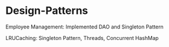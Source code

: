 # Design-Patterns
Employee Management: Implemented DAO and Singleton Pattern

LRUCaching: Singleton Pattern, Threads, Concurrent HashMap
